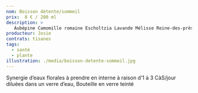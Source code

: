 ```yaml
---
nom: Boisson détente/sommeil
prix:  8 € / 200 ml
description: >
   Aubépine Camomille romaine Escholtzia Lavande Mélisse Reine-des-près Verveine
producteur: Josie
contrats: tisanes
tags: 
  - santé
  - plante
illustration: ./media/boisson-detente-sommeil.jpg
---
```


Synergie d’eaux florales à prendre en interne à raison d’1 à 3 CàS/jour diluées dans un verre d’eau, Bouteille en verre teinté